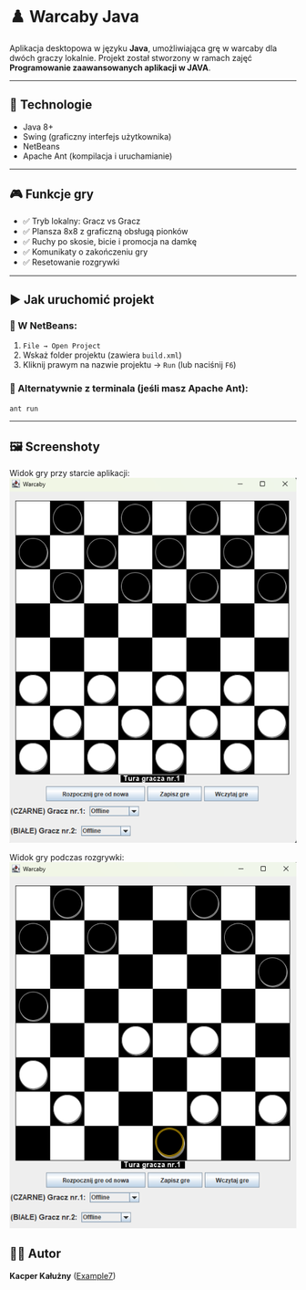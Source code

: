 # ♟️ Warcaby Java

Aplikacja desktopowa w języku **Java**, umożliwiająca grę w warcaby dla dwóch graczy lokalnie. Projekt został stworzony w ramach zajęć **Programowanie zaawansowanych aplikacji w JAVA**.

---

## 🧰 Technologie

- Java 8+
- Swing (graficzny interfejs użytkownika)
- NetBeans
- Apache Ant (kompilacja i uruchamianie)

---

## 🎮 Funkcje gry

- ✅ Tryb lokalny: Gracz vs Gracz
- ✅ Plansza 8x8 z graficzną obsługą pionków
- ✅ Ruchy po skosie, bicie i promocja na damkę
- ✅ Komunikaty o zakończeniu gry
- ✅ Resetowanie rozgrywki

---

## ▶️ Jak uruchomić projekt

### 🔹 W NetBeans:
1. `File → Open Project`
2. Wskaż folder projektu (zawiera `build.xml`)
3. Kliknij prawym na nazwie projektu → `Run` (lub naciśnij `F6`)

### 🔹 Alternatywnie z terminala (jeśli masz Apache Ant):
```bash
ant run
```

---

## 🖼️ Screenshoty

Widok gry przy starcie aplikacji:
![Warcaby – zrzut 1](screenshots/warcaby.png)

Widok gry podczas rozgrywki:
![Warcaby – zrzut 2](screenshots/warcaby_2.png)

## 👨‍💻 Autor

**Kacper Kałużny** ([Example7](https://github.com/Example7))  

